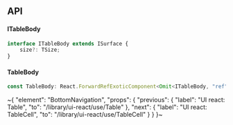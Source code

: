 

## API

#### ITableBody

```ts
interface ITableBody extends ISurface {
    size?: TSize;
}
```

#### TableBody

```ts
const TableBody: React.ForwardRefExoticComponent<Omit<ITableBody, "ref"> & React.RefAttributes<unknown>>;
```


~{
  "element": "BottomNavigation",
  "props": {
    "previous": {
      "label": "UI react: Table",
      "to": "/library/ui-react/use/Table"
    },
    "next": {
      "label": "UI react: TableCell",
      "to": "/library/ui-react/use/TableCell"
    }
  }
}~

